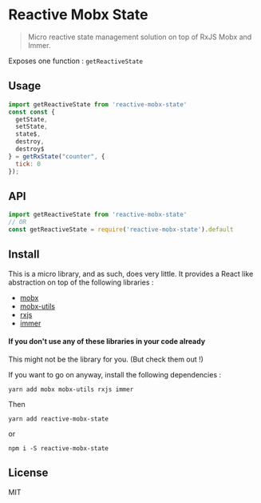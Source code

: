 # Reactive Mobx State

> Micro reactive state management solution on top of RxJS Mobx and Immer. 

Exposes one function : ```getReactiveState``` 


## Usage

```js
import getReactiveState from 'reactive-mobx-state'
const const {
  getState,
  setState,
  state$,
  destroy,
  destroy$
} = getRxState("counter", {
  tick: 0
});

```
## API

```javascript
import getReactiveState from 'reactive-mobx-state'
// OR
const getReactiveState = require('reactive-mobx-state').default
```

## Install

This is a micro library, and as such, does very little. It provides a React like abstraction on top of the following libraries : 

 - [mobx](https://mobxjs.github.io)
 - [mobx-utils](https://mobxjs.github.io)
 - [rxjs](https://reactivex.io/rxjs/)
 - [immer](https://github.com/mweststrate/immer)

#### If you don't use any of these libraries in your code already

This might not be the library for you. (But check them out !)

If you want to go on anyway, install the following dependencies : 

```
yarn add mobx mobx-utils rxjs immer
```

Then 

```
yarn add reactive-mobx-state
```
or 

```
npm i -S reactive-mobx-state
```


## License

MIT

